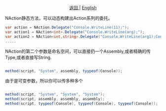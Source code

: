 <p align="center">
 <a href="https://natasha.dotnetcore.xyz/"> 返回 </a> |  <a href="https://natasha.dotnetcore.xyz/en/log/naction-method.html"> English </a>
</p> 


NAction静态方法，可以动态构建出Action系列的委托。

```C#
var action = NAction.Delegate("Console.WriteLine(11);");
var action1 = NAction<int>.Delegate("Console.WriteLine(arg);");
var action2 = NAction<int,string>.Delegate("Console.WriteLine(arg1);Console.WriteLine(arg2);");
.....
```

NAction的第二个参数是命名空间，可以直接扔一个Assembly,或者精确的传Type,或者直接写String.

```C#

method(script, "System", assembly, tyypeof(Console)); 

```  

由于是可变参数，所以你可以传多种多个  

```C#  

method(script, "System", "System", "System"); 
method(script, assembly, assembly, assembly); 
method(script, tyypeof(Console), tyypeof(Console), tyypeof(Console));   

```
